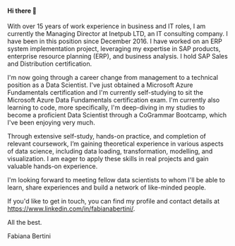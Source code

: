 #### Hi there 👋

With over 15 years of work experience in business and IT roles, I am currently the Managing Director at Inetpub LTD, an IT consulting company. I have been in this position since December 2016. I have worked on an ERP system implementation project, leveraging my expertise in SAP products, enterprise resource planning (ERP), and business analysis. I hold SAP Sales and Distribution certification.

I'm now going through a career change from management to a technical position as a Data Scientist. I've just obtained a Microsoft Azure Fundamentals certification and I'm currently self-studying to sit the Microsoft Azure Data Fundamentals certification exam. I'm currently also learning to code, more specifically, I'm deep-diving in my studies to become a proficient Data Scientist through a CoGrammar Bootcamp, which I've been enjoying very much.

Through extensive self-study, hands-on practice, and completion of relevant coursework, I’m gaining theoretical experience in various aspects of data science, including data loading, transformation, modelling, and visualization. I am eager to apply these skills in real projects and gain valuable hands-on experience.

I'm looking forward to meeting fellow data scientists to whom I'll be able to learn, share experiences and build a network of like-minded people.

If you'd like to get in touch, you can find my profile and contact details at https://www.linkedin.com/in/fabianabertini/.

All the best.

Fabiana Bertini

